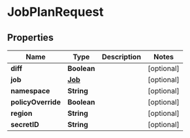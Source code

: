 

# JobPlanRequest


## Properties

| Name | Type | Description | Notes |
|------------ | ------------- | ------------- | -------------|
|**diff** | **Boolean** |  |  [optional] |
|**job** | [**Job**](Job.md) |  |  [optional] |
|**namespace** | **String** |  |  [optional] |
|**policyOverride** | **Boolean** |  |  [optional] |
|**region** | **String** |  |  [optional] |
|**secretID** | **String** |  |  [optional] |



